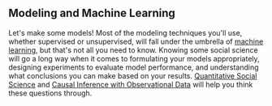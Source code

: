 ## Modeling and Machine Learning
Let's make some models! Most of the modeling techniques you'll use, whether supervised or unsupervised,
will fall under the umbrella of [machine learning](machine-learning/), but that's not all you need to know. 
Knowing some social science will go a long way when it comes to formulating your models appropriately, designing 
experiments to evaluate model performance, and understanding what conclusions you can make based on your results. 
[Quantitative Social Science](quantitative-social-science/) and [Causal Inference with Observational Data](causal-inference/)
will help you think these questions through.
